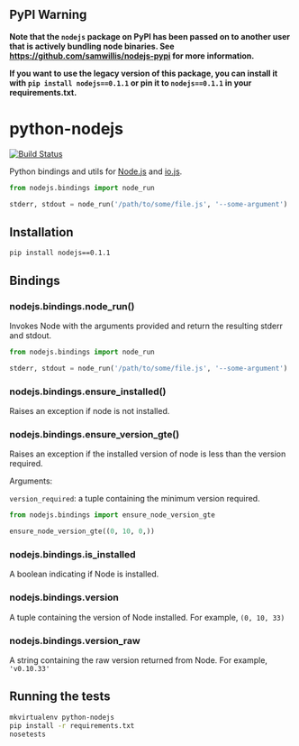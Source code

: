 ## PyPI Warning
**Note that the `nodejs` package on PyPI has been passed on to another user that is actively bundling node binaries. See https://github.com/samwillis/nodejs-pypi for more information.**

**If you want to use the legacy version of this package, you can install it with `pip install nodejs==0.1.1` or pin it to `nodejs==0.1.1` in your requirements.txt.**

python-nodejs
=============

[![Build Status](https://travis-ci.org/markfinger/python-nodejs.svg?branch=master)](https://travis-ci.org/markfinger/python-nodejs)

Python bindings and utils for [Node.js](http://nodejs.org) and [io.js](https://iojs.org/).

```python
from nodejs.bindings import node_run

stderr, stdout = node_run('/path/to/some/file.js', '--some-argument')
```

Installation
------------

```
pip install nodejs==0.1.1
```


Bindings
--------

### nodejs.bindings.node_run()

Invokes Node with the arguments provided and return the resulting stderr and stdout.

```python
from nodejs.bindings import node_run

stderr, stdout = node_run('/path/to/some/file.js', '--some-argument')
```

### nodejs.bindings.ensure_installed()

Raises an exception if node is not installed.

### nodejs.bindings.ensure_version_gte()

Raises an exception if the installed version of node is less than the version required.

Arguments:

`version_required`: a tuple containing the minimum version required.

```python
from nodejs.bindings import ensure_node_version_gte

ensure_node_version_gte((0, 10, 0,))
```

### nodejs.bindings.is_installed

A boolean indicating if Node is installed.

### nodejs.bindings.version

A tuple containing the version of Node installed. For example, `(0, 10, 33)`

### nodejs.bindings.version_raw

A string containing the raw version returned from Node. For example, `'v0.10.33'`



Running the tests
-----------------

```bash
mkvirtualenv python-nodejs
pip install -r requirements.txt
nosetests
```
